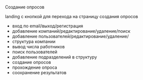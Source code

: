 Создание опросов 

landing c кнопкой для перехода на страницу создания опросов
- вход по email/выход/регистрация
- добавление компаний/редактирование/удаление/поиск
- добавление пользователей/редактирование/удаление/
- структура компании
- вывод числа работников
- поиск пользователей
- добавление подразделений в структуру
- создание опросов
- прохождение опроса
- соохранение результатов
